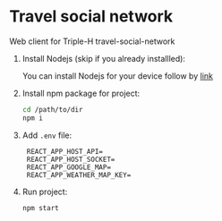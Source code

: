 # Travel social network

Web client for Triple-H travel-social-network

1. Install Nodejs (skip if you already installled):

   You can install Nodejs for your device follow by [link](https://nodejs.org/en/download/)

2. Install npm package for project:

   ```bash
   cd /path/to/dir
   npm i

   ```

3. Add `.env` file:

   ```
    REACT_APP_HOST_API=
    REACT_APP_HOST_SOCKET=
    REACT_APP_GOOGLE_MAP=
    REACT_APP_WEATHER_MAP_KEY=
   ```

4. Run project:
   ```
   npm start
   ```
